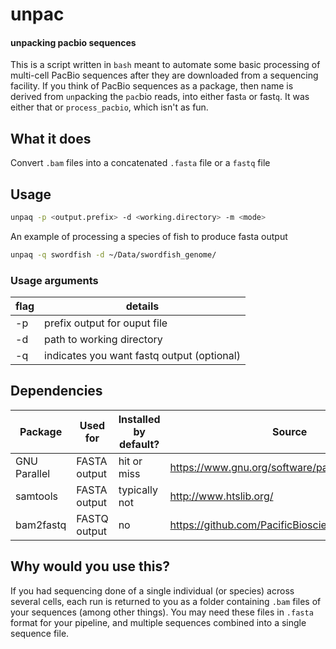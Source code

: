 # unpac
#### unpacking pacbio sequences
This is a script written in `bash` meant to automate some basic processing of multi-cell PacBio sequences after they are downloaded from a sequencing facility. If you think of PacBio sequences as a package, then name is derived from `un`packing the `pac`bio reads, into either fast`a` or fast`q`. It was either that or `process_pacbio`, which isn't as fun.

## What it does
Convert `.bam` files into a concatenated `.fasta` file or a `fastq` file

## Usage
```bash
unpaq -p <output.prefix> -d <working.directory> -m <mode>
```
An example of processing a species of fish to produce fasta output
```bash
unpaq -q swordfish -d ~/Data/swordfish_genome/ 
```
### Usage arguments
| flag |  details |
|---|---|
-p <prefix>       | prefix output for ouput file
-d <directory>    | path to working directory
-q                | indicates you want fastq output (optional)
 

## Dependencies
|Package|Used for|Installed by default?|Source|
|---|---|---|---|
|GNU Parallel | FASTA output | hit or miss | https://www.gnu.org/software/parallel/  |
|samtools   | FASTA output |typically not | http://www.htslib.org/   |
|bam2fastq | FASTQ output | no | https://github.com/PacificBiosciences/pbbioconda |

## Why would you use this?
If you had sequencing done of a single individual (or species) across several cells, each run is returned to you as a folder containing `.bam` files of your sequences (among other things). You may need these files in `.fasta` format for your pipeline, and multiple sequences combined into a single sequence file.



